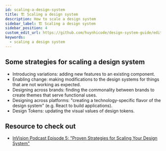 ```yaml
---
id: scaling-a-design-system
title: 🏗 Scaling a design system
description: How to scale a design system
sidebar_label: 🏗 Scaling a design system
sidebar_position: 4
custom_edit_url: https://github.com/huynhicode/design-system-guide/edit/main/docs/design-system-guide/scaling-a-design-system.md
keywords:
  - scaling a design system
---
```


## Some strategies for scaling a design system

- Introducing variations: adding new features to an existing component.
- Enabling change: making modifications to the design systems for things that are not working as expected.
- Designing across brands: finding the commonality between brands to create themes that serve functional uses.
- Designing across platforms: "creating a technology-specific flavor of the design system" (e.g. React to build applications).
- Design Tokens: updating the visual values of design tokens.

## Resource to check out

- [InVision Podcast Episode 5: "Proven Strategies for Scaling Your Design System"](https://www.invisionapp.com/design-system-manager/expert-advice/scaling-your-design-system)
